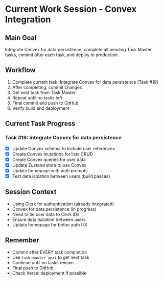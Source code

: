 # Current Work Session - Convex Integration

## Main Goal
Integrate Convex for data persistence, complete all pending Task Master tasks, commit after each task, and deploy to production.

## Workflow
1. Complete current task: Integrate Convex for data persistence (Task #19)
2. After completing, commit changes
3. Get next task from Task Master
4. Repeat until no tasks left
5. Final commit and push to GitHub
6. Verify build and deployment

## Current Task Progress

### Task #19: Integrate Convex for data persistence
- [x] Update Convex schema to include user references
- [x] Create Convex mutations for lists CRUD
- [x] Create Convex queries for user data
- [x] Update Zustand store to use Convex
- [x] Update homepage with auth prompts
- [x] Test data isolation between users (build passes)

## Session Context
- Using Clerk for authentication (already integrated)
- Convex for data persistence (in progress)
- Need to tie user data to Clerk IDs
- Ensure data isolation between users
- Update homepage for better auth UX

## Remember
- Commit after EVERY task completion
- Use `task-master next` to get next task
- Continue until no tasks remain
- Final push to GitHub
- Check Vercel deployment if possible